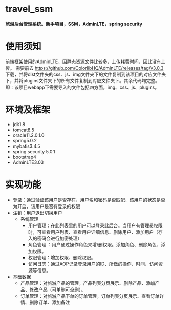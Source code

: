 # travel_ssm
**旅游后台管理系统。新手项目，SSM，AdminLTE，spring security**

# 使用须知
前端框架使用的AdminLTE，因静态资源文件比较多，上传耗费时间，因此没有上传。
需要前去 https://github.com/ColorlibHQ/AdminLTE/releases/tag/v3.0.3 下载，并将dist文件夹的css、js、img文件夹下的文件复制到该项目的对应文件夹下，并将plugins文件夹下的所有文件复制到对应文件夹下。其余代码均完整。
即：该项目webapp下需要导入的文件包括四方面，img、css、js、plugins。

# 环境及框架
- jdk1.8
- tomcat8.5
- oracle11.2.0.1.0
- spring5.0.2
- mybatis3.4.5
- spring security 5.0.1
- bootstrap4
- AdminLTE3.03

# 实现功能
- 登录：通过验证该用户是否存在，用户名和密码是否匹配，该用户的状态是否为开启，该用户是否有登录的权限
- 注销：用户退出切换用户
  - 系统管理
    - 用户管理：在此列表里的用户可以登录此后台。当用户有管理员权限时，可查看用户列表、查看用户详细信息、删除用户、添加用户（存入的密码会进行加密处理）
    - 角色管理  ：用户通过操作角色来增/删权限。添加角色、删除角色、添加权限。
    - 权限管理：增加权限、删除权限。
    - 访问日志：通过AOP记录登录用户的ID、所做的操作、时间、访问资源等信息。
- 基础数据
    - 产品管理：对旅游产品的管理。产品列表分页展示、删除产品、添加产品、修改产品（可单删可全删）。
    - 订单管理：对旅游产品下单的订单管理。订单列表分页展示、查看订单详情、删除订单、添加备注
